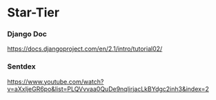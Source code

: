 # Star-Tier

### Django Doc
https://docs.djangoproject.com/en/2.1/intro/tutorial02/

### Sentdex
https://www.youtube.com/watch?v=aXxIjeGR6po&list=PLQVvvaa0QuDe9nqlirjacLkBYdgc2inh3&index=2